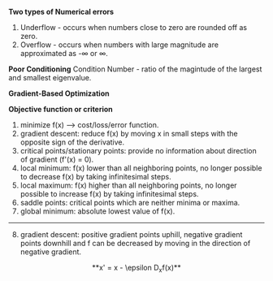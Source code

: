 **Two types of Numerical errors**
1) Underflow - occurs when numbers close to zero are rounded off as zero.
2) Overflow - occurs when numbers with large magnitude are approximated as -&infin; or &infin;.

**Poor Conditioning**
Condition Number - ratio of the magintude of the largest and smallest eigenvalue.

**Gradient-Based Optimization**

**Objective function or criterion**
1) minimize f(x) --> cost/loss/error function.
2) gradient descent: reduce f(x) by moving x in small steps with the opposite sign of the derivative.
3) critical points/stationary points: provide no information about direction of gradient (f'(x) = 0).
4) local minimum: f(x) lower than all neighboring points, no longer possible to decrease f(x) by taking infinitesimal steps.
5) local maximum: f(x) higher than all neighboring points, no longer possible to increase f(x) by taking infinitesimal steps.
6) saddle points: critical points which are neither minima or maxima.
7) global minimum: absolute lowest value of f(x).
--------------------------------------------------------
8) gradient descent: positive gradient points uphill, negative gradient points downhill and f can be decreased by moving in the direction of negative gradient.
<p align="center">
**x' = x - \epsilon D<sub>x</sub>f(x)**
</p>
